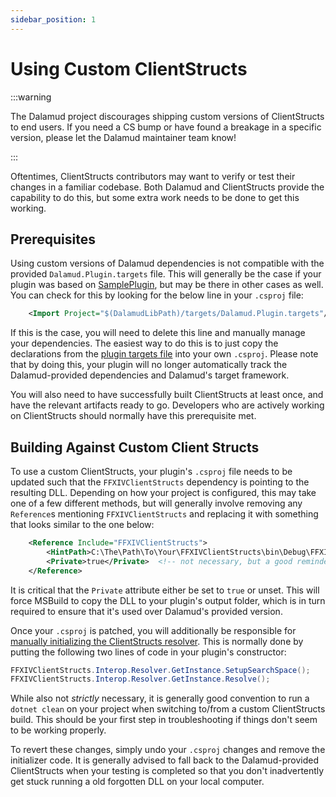 ```yaml
---
sidebar_position: 1
---
```


# Using Custom ClientStructs

:::warning

The Dalamud project discourages shipping custom versions of ClientStructs to end
users. If you need a CS bump or have found a breakage in a specific version,
please let the Dalamud maintainer team know!

:::

Oftentimes, ClientStructs contributors may want to verify or test their changes
in a familiar codebase. Both Dalamud and ClientStructs provide the capability to
do this, but some extra work needs to be done to get this working.

## Prerequisites

Using custom versions of Dalamud dependencies is not compatible with the
provided `Dalamud.Plugin.targets` file. This will generally be the case if your
plugin was based on [SamplePlugin](https://github.com/goatcorp/SamplePlugin),
but may be there in other cases as well. You can check for this by looking for
the below line in your `.csproj` file:

```xml
    <Import Project="$(DalamudLibPath)/targets/Dalamud.Plugin.targets"/>
```

If this is the case, you will need to delete this line and manually manage your
dependencies. The easiest way to do this is to just copy the declarations from
the [plugin targets file][plugin-targets] into your own `.csproj`. Please note
that by doing this, your plugin will no longer automatically track the
Dalamud-provided dependencies and Dalamud's target framework.

You will also need to have successfully built ClientStructs at least once, and
have the relevant artifacts ready to go. Developers who are actively working on
ClientStructs should normally have this prerequisite met.

[plugin-targets]:
  https://github.com/goatcorp/Dalamud/blob/master/targets/Dalamud.Plugin.targets

## Building Against Custom Client Structs

To use a custom ClientStructs, your plugin's `.csproj` file needs to be updated
such that the `FFXIVClientStructs` dependency is pointing to the resulting DLL.
Depending on how your project is configured, this may take one of a few
different methods, but will generally involve removing any `Reference`s
mentioning `FFXIVClientStructs` and replacing it with something that looks
similar to the one below:

```xml
    <Reference Include="FFXIVClientStructs">
        <HintPath>C:\The\Path\To\Your\FFXIVClientStructs\bin\Debug\FFXIVClientStructs.dll</HintPath>
        <Private>true</Private>  <!-- not necessary, but a good reminder -->
    </Reference>
```

It is critical that the `Private` attribute either be set to `true` or unset.
This will force MSBuild to copy the DLL to your plugin's output folder, which is
in turn required to ensure that it's used over Dalamud's provided version.

Once your `.csproj` is patched, you will additionally be responsible for
[manually initializing the ClientStructs resolver](https://github.com/aers/FFXIVClientStructs#signature-resolution).
This is normally done by putting the following two lines of code in your
plugin's constructor:

```csharp
FFXIVClientStructs.Interop.Resolver.GetInstance.SetupSearchSpace();
FFXIVClientStructs.Interop.Resolver.GetInstance.Resolve();
```

While also not _strictly_ necessary, it is generally good convention to run a
`dotnet clean` on your project when switching to/from a custom ClientStructs
build. This should be your first step in troubleshooting if things don't seem to
be working properly.

To revert these changes, simply undo your `.csproj` changes and remove the
initializer code. It is generally advised to fall back to the Dalamud-provided
ClientStructs when your testing is completed so that you don't inadvertently get
stuck running a old forgotten DLL on your local computer.
